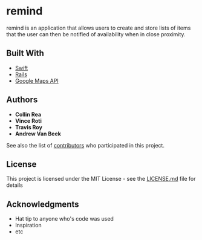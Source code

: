 # remind

remind is an application that allows users to create and store lists of items that the user can then be notified of availability when in close proximity.

## Built With

* [Swift](https://developer.apple.com/library/content/documentation/Swift/Conceptual/Swift_Programming_Language/)
* [Rails](http://guides.rubyonrails.org/)
* [Google Maps API](https://developers.google.com/maps/)

## Authors

* **Collin Rea**
* **Vince Roti**
* **Travis Roy**
* **Andrew Van Beek**

See also the list of [contributors](https://github.com/TrRo26/remind/settings/collaboration) who participated in this project.

## License

This project is licensed under the MIT License - see the [LICENSE.md](LICENSE.md) file for details

## Acknowledgments

* Hat tip to anyone who's code was used
* Inspiration
* etc
